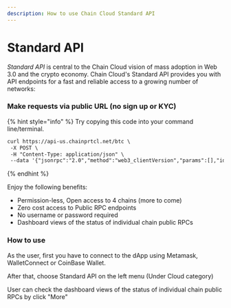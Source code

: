 ```yaml
---
description: How to use Chain Cloud Standard API
---
```


# Standard API

_Standard API_ is central to the Chain Cloud vision of mass adoption in Web 3.0 and the crypto economy. Chain Cloud's Standard API provides you with API endpoints for a fast and reliable access to a growing number of networks:

### Make requests via public URL (no sign up or KYC) <a href="#make-requests-via-public-url-no-sign-up-or-kyc" id="make-requests-via-public-url-no-sign-up-or-kyc"></a>

{% hint style="info" %}
Try copying this code into your command line/terminal.

```html
curl https://api-us.chainprtcl.net/btc \
 -X POST \
 -H "Content-Type: application/json" \
 --data '{"jsonrpc":"2.0","method":"web3_clientVersion","params":[],"id":1}'
```
{% endhint %}

Enjoy the following benefits:

* Permission-less, Open access to 4 chains (more to come)
* Zero cost access to Public RPC endpoints
* No username or password required
* Dashboard views of the status of individual chain public RPCs

### How to use

As the user, first you have to connect to the dApp using Metamask, WalletConnect or CoinBase Wallet.

<!-- ![Connect Wallet](<../.gitbook/assets/image (6).png>) -->

After that, choose Standard API on the left menu (Under Cloud category)

<!-- ![Public APIs list](<../.gitbook/assets/image (1) (1) (1).png>) -->

User can check the dashboard views of the status of individual chain public RPCs by click "More"&#x20;